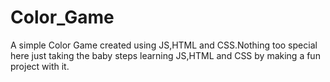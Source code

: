 # Color_Game
A simple Color Game created using JS,HTML and CSS.Nothing too special here just taking the baby steps learning JS,HTML and CSS by making a fun project with it.
